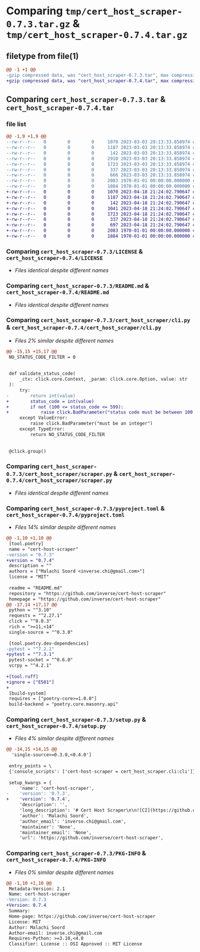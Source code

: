 # Comparing `tmp/cert_host_scraper-0.7.3.tar.gz` & `tmp/cert_host_scraper-0.7.4.tar.gz`

## filetype from file(1)

```diff
@@ -1 +1 @@
-gzip compressed data, was "cert_host_scraper-0.7.3.tar", max compression
+gzip compressed data, was "cert_host_scraper-0.7.4.tar", max compression
```

## Comparing `cert_host_scraper-0.7.3.tar` & `cert_host_scraper-0.7.4.tar`

### file list

```diff
@@ -1,9 +1,9 @@
--rw-r--r--   0        0        0     1070 2023-03-03 20:13:33.858974 cert_host_scraper-0.7.3/LICENSE
--rw-r--r--   0        0        0     1187 2023-03-03 20:13:33.858974 cert_host_scraper-0.7.3/README.md
--rw-r--r--   0        0        0      142 2023-03-03 20:13:33.858974 cert_host_scraper-0.7.3/cert_host_scraper/__init__.py
--rw-r--r--   0        0        0     2910 2023-03-03 20:13:33.858974 cert_host_scraper-0.7.3/cert_host_scraper/cli.py
--rw-r--r--   0        0        0     1723 2023-03-03 20:13:33.858974 cert_host_scraper-0.7.3/cert_host_scraper/scraper.py
--rw-r--r--   0        0        0      337 2023-03-03 20:13:33.858974 cert_host_scraper-0.7.3/cert_host_scraper/utils.py
--rw-r--r--   0        0        0      666 2023-03-03 20:13:33.858974 cert_host_scraper-0.7.3/pyproject.toml
--rw-r--r--   0        0        0     2083 1970-01-01 00:00:00.000000 cert_host_scraper-0.7.3/setup.py
--rw-r--r--   0        0        0     1884 1970-01-01 00:00:00.000000 cert_host_scraper-0.7.3/PKG-INFO
+-rw-r--r--   0        0        0     1070 2023-04-18 21:24:02.790647 cert_host_scraper-0.7.4/LICENSE
+-rw-r--r--   0        0        0     1187 2023-04-18 21:24:02.790647 cert_host_scraper-0.7.4/README.md
+-rw-r--r--   0        0        0      142 2023-04-18 21:24:02.790647 cert_host_scraper-0.7.4/cert_host_scraper/__init__.py
+-rw-r--r--   0        0        0     3041 2023-04-18 21:24:02.790647 cert_host_scraper-0.7.4/cert_host_scraper/cli.py
+-rw-r--r--   0        0        0     1723 2023-04-18 21:24:02.790647 cert_host_scraper-0.7.4/cert_host_scraper/scraper.py
+-rw-r--r--   0        0        0      337 2023-04-18 21:24:02.790647 cert_host_scraper-0.7.4/cert_host_scraper/utils.py
+-rw-r--r--   0        0        0      697 2023-04-18 21:24:02.790647 cert_host_scraper-0.7.4/pyproject.toml
+-rw-r--r--   0        0        0     2083 1970-01-01 00:00:00.000000 cert_host_scraper-0.7.4/setup.py
+-rw-r--r--   0        0        0     1884 1970-01-01 00:00:00.000000 cert_host_scraper-0.7.4/PKG-INFO
```

### Comparing `cert_host_scraper-0.7.3/LICENSE` & `cert_host_scraper-0.7.4/LICENSE`

 * *Files identical despite different names*

### Comparing `cert_host_scraper-0.7.3/README.md` & `cert_host_scraper-0.7.4/README.md`

 * *Files identical despite different names*

### Comparing `cert_host_scraper-0.7.3/cert_host_scraper/cli.py` & `cert_host_scraper-0.7.4/cert_host_scraper/cli.py`

 * *Files 2% similar despite different names*

```diff
@@ -15,15 +15,17 @@
 NO_STATUS_CODE_FILTER = 0
 
 
 def validate_status_code(
     _ctx: click.core.Context, _param: click.core.Option, value: str
 ):
     try:
-        return int(value)
+        status_code = int(value)
+        if not (100 <= status_code <= 599):
+            raise click.BadParameter("status code must be between 100 and 599")
     except ValueError:
         raise click.BadParameter("must be an integer")
     except TypeError:
         return NO_STATUS_CODE_FILTER
 
 
 @click.group()
```

### Comparing `cert_host_scraper-0.7.3/cert_host_scraper/scraper.py` & `cert_host_scraper-0.7.4/cert_host_scraper/scraper.py`

 * *Files identical despite different names*

### Comparing `cert_host_scraper-0.7.3/pyproject.toml` & `cert_host_scraper-0.7.4/pyproject.toml`

 * *Files 14% similar despite different names*

```diff
@@ -1,10 +1,10 @@
 [tool.poetry]
 name = "cert-host-scraper"
-version = "0.7.3"
+version = "0.7.4"
 description = ""
 authors = ["Malachi Soord <inverse.chi@gmail.com>"]
 license = "MIT"
 
 readme = "README.md"
 repository = "https://github.com/inverse/cert-host-scraper"
 homepage = "https://github.com/inverse/cert-host-scraper"
@@ -17,14 +17,17 @@
 python = "^3.10"
 requests = "^2.27.1"
 click = "^8.0.3"
 rich = ">=11,<14"
 single-source = "^0.3.0"
 
 [tool.poetry.dev-dependencies]
-pytest = "^7.2.1"
+pytest = "^7.3.1"
 pytest-socket = "^0.6.0"
 vcrpy = "^4.2.1"
 
+[tool.ruff]
+ignore = ["E501"]
+
 [build-system]
 requires = ["poetry-core>=1.0.0"]
 build-backend = "poetry.core.masonry.api"
```

### Comparing `cert_host_scraper-0.7.3/setup.py` & `cert_host_scraper-0.7.4/setup.py`

 * *Files 4% similar despite different names*

```diff
@@ -14,15 +14,15 @@
  'single-source>=0.3.0,<0.4.0']
 
 entry_points = \
 {'console_scripts': ['cert-host-scraper = cert_host_scraper.cli:cli']}
 
 setup_kwargs = {
     'name': 'cert-host-scraper',
-    'version': '0.7.3',
+    'version': '0.7.4',
     'description': '',
     'long_description': '# Cert Host Scraper\n\n![CI](https://github.com/inverse/cert-host-scraper/workflows/CI/badge.svg)\n[![PyPI version](https://badge.fury.io/py/cert-host-scraper.svg)](https://badge.fury.io/py/cert-host-scraper)\n![PyPI downloads](https://img.shields.io/pypi/dm/cert-host-scraper?label=pypi%20downloads)\n[![License](https://img.shields.io/github/license/inverse/cert-host-scraper.svg)](LICENSE)\n[![Code style: black](https://img.shields.io/badge/code%20style-black-000000.svg)](https://github.com/psf/black)\n\nQuery the certificate transparency log from [crt.sh](https://crt.sh) by a given a keyword and returns the status code of the matched results. Optionally filtering the results by status code.\n\n<img alt="Demo of cert-host-scraper" src="https://i.imgur.com/Co3aTfO.gif" width="800" />\n\n## Usage\n\n```bash\ncert-host-scraper search your-domain.com [--status-code 200] [--clean/--no-clean]\n```\n\n## Installation\n\nWith pipx:\n\n```bash\npipx install cert-host-scraper\n```\n\nWith pip:\n\n```bash\npip install cert-host-scraper\n```\n\n## Development\n\nRequires [poetry][0] and Python 3.10.\n\n```\npoetry install\npoetry run python -m cert_host_scraper.cli\n```\n\n## License\n\nMIT\n\n[0]: https://python-poetry.org\n',
     'author': 'Malachi Soord',
     'author_email': 'inverse.chi@gmail.com',
     'maintainer': 'None',
     'maintainer_email': 'None',
     'url': 'https://github.com/inverse/cert-host-scraper',
```

### Comparing `cert_host_scraper-0.7.3/PKG-INFO` & `cert_host_scraper-0.7.4/PKG-INFO`

 * *Files 0% similar despite different names*

```diff
@@ -1,10 +1,10 @@
 Metadata-Version: 2.1
 Name: cert-host-scraper
-Version: 0.7.3
+Version: 0.7.4
 Summary: 
 Home-page: https://github.com/inverse/cert-host-scraper
 License: MIT
 Author: Malachi Soord
 Author-email: inverse.chi@gmail.com
 Requires-Python: >=3.10,<4.0
 Classifier: License :: OSI Approved :: MIT License
```

